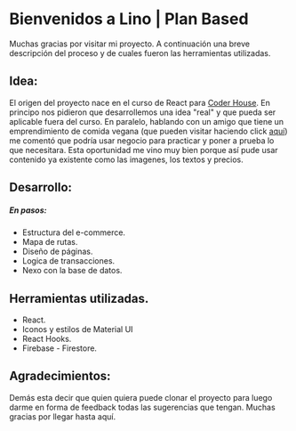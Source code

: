 # Bienvenidos a Lino | Plan Based

Muchas gracias por visitar mi proyecto. A continuación una breve descripción del proceso y de cuales fueron las herramientas utilizadas.

## Idea:
El origen del proyecto nace en el curso de React para [Coder House](http://https://www.coderhouse.com/ "Coder House"). En principo nos pidieron que desarrollemos una idea "real" y que pueda ser aplicable fuera del curso.
En paralelo, hablando con un amigo que tiene un emprendimiento de comida vegana (que pueden visitar haciendo click [aquí](https://www.instagram.com/linocomidas.santafe/ "aquí")) me comentó que podría usar negocio para practicar y poner a prueba lo que necesitara. Esta oportunidad me vino muy bien porque así pude usar contenido ya existente como las imagenes, los textos y precios.

## Desarrollo:
##### En pasos:
- Estructura del e-commerce.
- Mapa de rutas.
- Diseño de páginas.
- Logica de transacciones.
- Nexo con la base de datos.

## Herramientas utilizadas.
- React.
- Iconos y estilos de Material UI
- React Hooks.
- Firebase - Firestore.

## Agradecimientos:
Demás esta decir que quien quiera puede clonar el proyecto para luego darme en forma de feedback todas las sugerencias que tengan. Muchas gracias por llegar hasta aquí.
